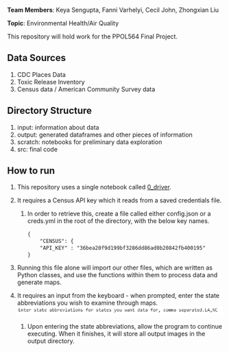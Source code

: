 **Team Members**: Keya Sengupta, Fanni Varhelyi, Cecil John, Zhongxian Liu

**Topic**: Environmental Health/Air Quality

This repository will hold work for the PPOL564 Final Project.

## Data Sources
1. CDC Places Data
1. Toxic Release Inventory
1. Census data / American Community Survey data

## Directory Structure
1. input: information about data
1. output: generated dataframes and other pieces of information
1. scratch: notebooks for preliminary data exploration
1. src: final code

## How to run
1. This repository uses a single notebook called [0_driver](src/0_driver.py).
1. It requires a Census API key which it reads from a saved credentials file.
    1. In order to retrieve this, create a file called either config.json or a creds.yml in the root of the directory, with the below key names.
	
		```
		{
			"CENSUS": {
			"API_KEY" : "36bea20f9d199bf3286dd86ad0b20842fb400195"
		}
		
		```
		
1. Running this file alone will import our other files, which are written as Python classes, and use the functions within them to process data and generate maps.
1. It requires an input from the keyboard - when prompted, enter the state abbreviations you wish to examine through maps.
    ![How to enter values](https://github.com/skeyas/PPOL564_Group2/blob/master/assets/user_input_example.PNG)
    1. Upon entering the state abbreviations, allow the program to continue executing. When it finishes, it will store all output images in the output directory.